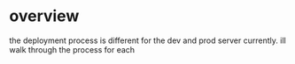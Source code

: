 # overview
the deployment process is different for the dev and prod server currently.
ill walk through the process for each
